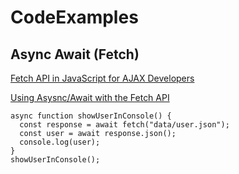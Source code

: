 # CodeExamples

## Async Await (Fetch)
[Fetch API in JavaScript for AJAX Developers](https://www.youtube.com/watch?v=ZTQcJWixB1k)

[Using Asysnc/Await with the Fetch API](https://www.youtube.com/watch?v=Yp9KIcSKTNo)
```
async function showUserInConsole() {
  const response = await fetch("data/user.json");
  const user = await response.json();
  console.log(user);
}
showUserInConsole();
```

